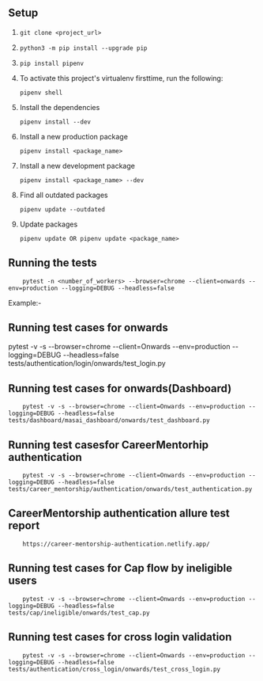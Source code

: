 ## Setup

1.  `git clone <project_url>`
1.  `python3 -m pip install --upgrade pip`
1.  `pip install pipenv`
1.  To activate this project's virtualenv firsttime, run the following:

        pipenv shell

1.  Install the dependencies

        pipenv install --dev

1.  Install a new production package

        pipenv install <package_name>

1.  Install a new development package

        pipenv install <package_name> --dev

1.  Find all outdated packages

        pipenv update --outdated

1.  Update packages

        pipenv update OR pipenv update <package_name>

## Running the tests

        pytest -n <number_of_workers> --browser=chrome --client=onwards --env=production --logging=DEBUG --headless=false

Example:-
## Running test cases for onwards
pytest -v -s --browser=chrome --client=Onwards --env=production --logging=DEBUG --headless=false tests/authentication/login/onwards/test_login.py

## Running test cases for onwards(Dashboard)
        pytest -v -s --browser=chrome --client=Onwards --env=production --logging=DEBUG --headless=false tests/dashboard/masai_dashboard/onwards/test_dashboard.py


## Running test casesfor CareerMentorhip authentication
        pytest -v -s --browser=chrome --client=Onwards --env=production --logging=DEBUG --headless=false tests/career_mentorship/authentication/onwards/test_authentication.py

## CareerMentorship authentication allure test report
        https://career-mentorship-authentication.netlify.app/

## Running test cases for Cap flow by ineligible users
        pytest -v -s --browser=chrome --client=Onwards --env=production --logging=DEBUG --headless=false tests/cap/ineligible/onwards/test_cap.py


## Running test cases for cross login validation
        pytest -v -s --browser=chrome --client=Onwards --env=production --logging=DEBUG --headless=false tests/authentication/cross_login/onwards/test_cross_login.py
